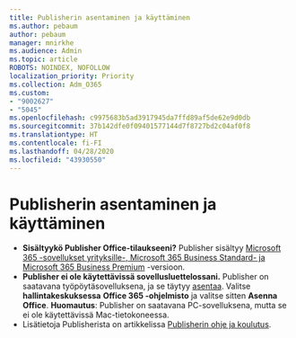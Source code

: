 ```yaml
---
title: Publisherin asentaminen ja käyttäminen
ms.author: pebaum
author: pebaum
manager: mnirkhe
ms.audience: Admin
ms.topic: article
ROBOTS: NOINDEX, NOFOLLOW
localization_priority: Priority
ms.collection: Adm_O365
ms.custom:
- "9002627"
- "5045"
ms.openlocfilehash: c9975683b5ad3917945da7ffd89af5de62e9d0db
ms.sourcegitcommit: 37b142dfe0f09401577144d7f8727bd2c04af0f8
ms.translationtype: HT
ms.contentlocale: fi-FI
ms.lasthandoff: 04/28/2020
ms.locfileid: "43930550"
---
```

# <a name="install-and-use-publisher"></a>Publisherin asentaminen ja käyttäminen

- **Sisältyykö Publisher Office-tilaukseeni?** Publisher sisältyy [Microsoft 365 -sovellukset yrityksille-, Microsoft 365 Business Standard- ja Microsoft 365 Business Premium](https://products.office.com/compare-all-microsoft-office-products?activetab=tab:primaryr2) -versioon.
- **Publisher ei ole käytettävissä sovellusluettelossani.**  Publisher on saatavana työpöytäsovelluksena, ja se täytyy [asentaa](https://support.office.com/article/Install-Office-apps-from-Office-365-dcf2d841-dac7-455b-9a77-fc8f7ee92702). Valitse **hallintakeskuksessa** **Office 365 -ohjelmisto** ja valitse sitten **Asenna Office**. **Huomautus**: Publisher on saatavana PC-sovelluksena, mutta se ei ole käytettävissä Mac-tietokoneessa.
- Lisätietoja Publisherista on artikkelissa [Publisherin ohje ja koulutus](https://support.office.com/publisher).

